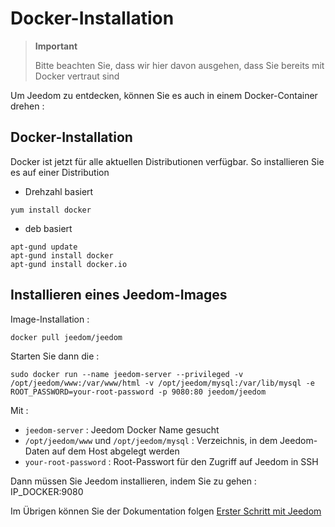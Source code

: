 # Docker-Installation

> **Important**
>
> Bitte beachten Sie, dass wir hier davon ausgehen, dass Sie bereits mit Docker vertraut sind

Um Jeedom zu entdecken, können Sie es auch in einem Docker-Container drehen :

## Docker-Installation

Docker ist jetzt für alle aktuellen Distributionen verfügbar.
So installieren Sie es auf einer Distribution

-   Drehzahl basiert

````
yum install docker
````

-   deb basiert

````
apt-gund update
apt-gund install docker
apt-gund install docker.io
````

## Installieren eines Jeedom-Images

Image-Installation :

``docker pull jeedom/jeedom``

Starten Sie dann die :

``sudo docker run --name jeedom-server --privileged -v /opt/jeedom/www:/var/www/html -v /opt/jeedom/mysql:/var/lib/mysql -e ROOT_PASSWORD=your-root-password -p 9080:80 jeedom/jeedom``

Mit :

-   ``jeedom-server`` : Jeedom Docker Name gesucht
-   ``/opt/jeedom/www`` und ``/opt/jeedom/mysql`` : Verzeichnis, in dem Jeedom-Daten auf dem Host abgelegt werden
-   ``your-root-password`` : Root-Passwort für den Zugriff auf Jeedom in SSH

Dann müssen Sie Jeedom installieren, indem Sie zu gehen : IP\_DOCKER:9080

Im Übrigen können Sie der Dokumentation folgen [Erster Schritt mit Jeedom](https://doc.jeedom.com/de_DE/premiers-pas/index)
